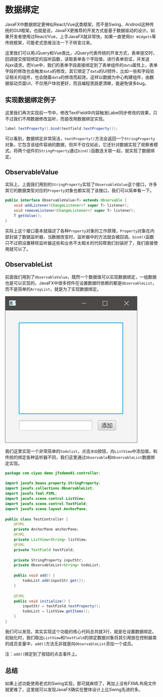 # 数据绑定

JavaFX中数据绑定更神似React/Vue这类框架，而不是Swing、Android这种传统的GUI框架。也就是说，JavaFX更推荐的开发方式是基于数据驱动的设计。如果开发者使用过React/Vue，上手JavaFX就非常快，如果一直使用`Qt Widgets`等传统框架，可能老式思维没法一下子转变过来。

这里我们可以用JQuery和Vue类比，JQuery代表传统的开发方式，表单提交时，回调提交按钮绑定的监听函数，读取表单各个字段值，进行表单验证，并发送Ajax请求。而Vue中，我们的表单字段直接绑定到了表单组件的`data`属性上，表单字段的修改也会触发`data`的修改，其它绑定了`data`的UI控件，比如一些和字段验证相关的组件，也会随着`data`的修改而起效，这样以数据为中心构建组件，由数据驱动页面UI，不仅用户体验更好，而且编程思路更清晰，能避免很多bug。

## 实现数据绑定例子

这里我们再次实现前一节中，修改TextField中内容触发Label同步修改的效果，只不过我们不用数据修改监听，而是改用数据绑定实现。

```java
label.textProperty().bind(textfield.textProperty());
```

可以看到，数据绑定非常简洁，`textProperty()`方法会返回一个`StringProperty`对象，它包含该组件容纳的数据，但并不仅仅如此，它还针对数据实现了观察者模式。将两个组件的`StringProperty`通过`bind()`函数连关联一起，就实现了数据绑定。

## ObservableValue

实际上，上面我们用到的`StringProperty`实现了`ObservableValue`这个接口，许多其它的数据类型对应的`Property`对象也都实现了该接口，我们可以简单看一下。

```java
public interface ObservableValue<T> extends Observable {
    void addListener(ChangeListener<? super T> listener);
    void removeListener(ChangeListener<? super T> listener);
    T getValue();
}
```

实际上这个接口基本就描述了各种`Property`对象的工作原理，`Property`对象在内部封装了数据监听器，当数据改变时，监听器中的方法就会被回调。`bind()`函数只不过把设置移除监听器这些和业务不太相关的代码帮我们封装好了，我们直接使用就可以了。

## ObservableList

前面我们用到了`ObservableValue`，既然一个数据值可以实现数据绑定，一组数据也是可以实现的，JavaFX中很多控件在设置数据时依赖的都是`ObservableList`，而不是简单的`ArrayList`，就是为了实现数据绑定。

![](res/1.png)

我们这里实现一个非常简单的`todolist`，点击`添加`按钮，向`ListView`中添加值，和传统的绑定各种监听器不同，我们这里通过`Observable`和`ObservableList`数据绑定实现。

```java
package com.ciyaz.demo.jfxdemo01.controller;

import javafx.beans.property.StringProperty;
import javafx.collections.ObservableList;
import javafx.fxml.FXML;
import javafx.scene.control.ListView;
import javafx.scene.control.TextField;
import javafx.scene.layout.AnchorPane;

public class TestController {
	@FXML
	private AnchorPane anchorPane;
	@FXML
	private ListView<String> listView;
	@FXML
	private TextField textField;

	private StringProperty inputStr;
	private ObservableList<String> todoList;

	public void add() {
		todoList.add(inputStr.get());
	}

	@FXML
	public void initialize() {
		inputStr = textField.textProperty();
		todoList = listView.getItems();
	}
}
```

我们可以发现，其实实现这个功能的核心代码总共就3行，就是在设置数据绑定。初始化时，我们取出`ListView`和`TextField`的绑定数据对象将其引用放在控制器类的成员变量中，`add()`方法无非就是向`ObservableList`添加一个成员。

注：`add()`绑定到了按钮的点击事件上。

## 总结

如果上述功能使用老式的Swing实现，那可就麻烦了，再加上没有FXML布局文件就更难了，这里就可以发现JavaFX确实在整体设计上比Swing先进的多。
